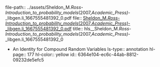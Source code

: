 file-path:: ../assets/Sheldon_M._Ross_-_Introduction_to_probability_models_(2007,_Academic_Press)_-_libgen.li_1667555481392_0.pdf
file:: [Sheldon_M._Ross_-_Introduction_to_probability_models_(2007,_Academic_Press)_-_libgen.li_1667555481392_0.pdf](../assets/Sheldon_M._Ross_-_Introduction_to_probability_models_(2007,_Academic_Press)_-_libgen.li_1667555481392_0.pdf)
title:: hls__Sheldon_M._Ross_-_Introduction_to_probability_models_(2007,_Academic_Press)_-_libgen.li_1667555481392_0

- An Identity for Compound Random Variables
  ls-type:: annotation
  hl-page:: 177
  hl-color:: yellow
  id:: 6364e104-ec6c-44ab-8812-09232de5efc5
